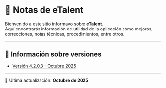# 📘 Notas de eTalent

Bienvenido a este sitio informavo sobre **eTalent**.  
Aquí encontrarás información de utilidad de la aplicación como mejoras, correcciones, notas técnicas, procedimientos, entre otros.

---

## 🔖 Información sobre versiones

- [Versión 4.2.0.3 - Octubre 2025](versiones/v4.2.0.3.md)

---

📅 Última actualización: **Octubre de 2025**
